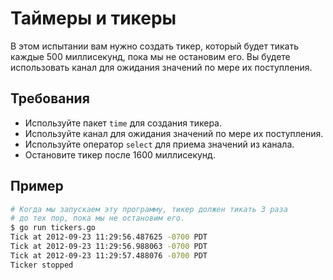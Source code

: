 # Таймеры и тикеры

В этом испытании вам нужно создать тикер, который будет тикать каждые 500 миллисекунд, пока мы не остановим его. Вы будете использовать канал для ожидания значений по мере их поступления.

## Требования

- Используйте пакет `time` для создания тикера.
- Используйте канал для ожидания значений по мере их поступления.
- Используйте оператор `select` для приема значений из канала.
- Остановите тикер после 1600 миллисекунд.

## Пример

```sh
# Когда мы запускаем эту программу, тикер должен тикать 3 раза
# до тех пор, пока мы не остановим его.
$ go run tickers.go
Tick at 2012-09-23 11:29:56.487625 -0700 PDT
Tick at 2012-09-23 11:29:56.988063 -0700 PDT
Tick at 2012-09-23 11:29:57.488076 -0700 PDT
Ticker stopped
```
